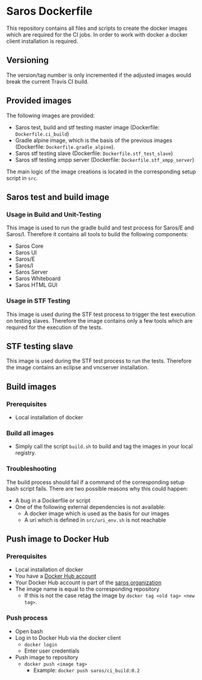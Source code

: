 # Saros Dockerfile
This repository contains all files and scripts to create the docker images which are required for the CI jobs.
In order to work with docker a docker client installation is required.

## Versioning
The version/tag number is only incremented if the adjusted images would break the current Travis CI build.

## Provided images
The following images are provided:
 * Saros test, build and stf testing master image (Dockerfile: `Dockerfile.ci_build`)
 * Gradle alpine image, which is the basis of the previous images (Dockerfile: `Dockerfile.gradle_alpine`).
 * Saros stf testing slave (Dockerfile: `Dockerfile.stf_test_slave`)
 * Saros stf testing xmpp server (Dockerfile: `Dockerfile.stf_xmpp_server`)

The main logic of the image creations is located in the corresponding setup script in `src`.

## Saros test and build image

### Usage in Build and Unit-Testing
This image is used to run the gradle build and test process for Saros/E and Saros/I.
Therefore it contains all tools to build the following components:
 * Saros Core
 * Saros UI
 * Saros/E
 * Saros/I
 * Saros Server
 * Saros Whiteboard
 * Saros HTML GUI

### Usage in STF Testing
This image is used during the STF test process to trigger the test execution on testing slaves.
Therefore the image contains only a few tools which are required for the execution of the tests.

## STF testing slave
This image is used during the STF test process to run the tests.
Therefore the image contains an eclipse and vncserver installation.

## Build images

### Prerequisites
* Local installation of docker

### Build all images
* Simply call the script `build.sh` to build and tag the images in your local registry.

### Troubleshooting
The build process should fail if a command of the corresponding setup bash script fails. There are two possible reasons why this could happen:
* A bug in a Dockerfile or script
* One of the following external dependencies is not available:
  * A docker image which is used as the basis for our images
  * A uri which is defined in `src/uri_env.sh` is not reachable

## Push image to Docker Hub
### Prerequisites
* Local installation of docker
* You have a [Docker Hub account](https://hub.docker.com/)
* Your Docker Hub account is part of the [saros organization](https://hub.docker.com/u/saros/dashboard/)
* The image name is equal to the corresponding repository
  * If this is not the case retag the image by `docker tag <old tag> <new tag>`.

### Push process
* Open bash
* Log in to Docker Hub via the docker client
  * `docker login`
  * Enter user credentials
* Push image to repository
  * `docker push <image tag>`
    * Example: `docker push saros/ci_build:0.2` 
